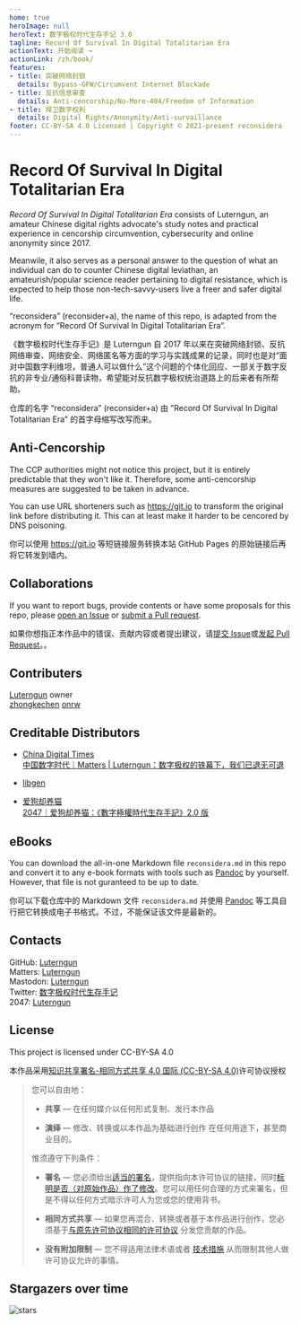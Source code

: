```yaml
---
home: true
heroImage: null
heroText: 数字极权时代生存手记 3.0
tagline: Record Of Survival In Digital Totalitarian Era
actionText: 开始阅读 →
actionLink: /zh/book/
features:
- title: 突破网络封锁
  details: Bypass-GFW/Circumvent Internet Blockade
- title: 反抗信息审查
  details: Anti-cencorship/No-More-404/Freedom of Information
- title: 捍卫数字权利
  details: Digital Rights/Anonymity/Anti-survaillance
footer: CC-BY-SA 4.0 Licensed | Copyright © 2021-present reconsidera
---
```


# Record Of Survival In Digital Totalitarian Era

*Record Of Survival In Digital Totalitarian Era* consists of Luterngun, an amateur Chinese digital rights advocate's study notes and practical experience in cencorship circumvention, cybersecurity and online anonymity since 2017.

Meanwile, it also serves as a personal answer to the question of what an individual can do to counter Chinese digital leviathan, an amateurish/popular science reader pertaining to digital resistance, which is expected to help those non-tech-savvy-users live a freer and safer digital life.  

“reconsidera” (reconsider+a), the name of this repo, is adapted from the acronym for “Record Of Survival In Digital Totalitarian Era”.


《数字极权时代生存手记》是 Luterngun 自 2017 年以来在突破网络封锁、反抗网络审查、网络安全、网络匿名等方面的学习与实践成果的记录，同时也是对“面对中国数字利维坦，普通人可以做什么”这个问题的个体化回应、一部关于数字反抗的非专业/通俗科普读物，希望能对反抗数字极权统治道路上的后来者有所帮助。  

仓库的名字 “reconsidera” (reconsider+a) 由 ”Record Of Survival In Digital Totalitarian Era” 的首字母缩写改写而来。


## Anti-Cencorship

The CCP authorities might not notice this project, but it is entirely predictable that they won't like it.  Therefore, some anti-cencorship measures are suggested to be taken in advance. 

You can use URL shorteners such as https://git.io to transform the original link before distributing it. This  can at least make it harder to be cencored by DNS poisoning.

你可以使用 https://git.io 等短链接服务转换本站 GitHub Pages 的原始链接后再将它转发到墙内。



## Collaborations

If you want to report bugs, provide contents or have some proposals for this repo, please [open an Issue](https://github.com/reconsidera/reconsidera.github.io/issues) or [submit a Pull request](https://github.com/reconsidera/reconsidera.github.io/pulls).  

如果你想指正本作品中的错误、贡献内容或者提出建议，请[提交 Issue](https://github.com/reconsidera/reconsidera.github.io/issues)或[发起 Pull Request](https://github.com/reconsidera/reconsidera.github.io/pulls)。。



## Contributers

[Luterngun](https://github.com/Luterngun) owner  
[zhongkechen](https://github.com/zhongkechen)
[onrw](https://github.com/onrw) 

## Creditable Distributors

- [China Digital Times](https://chinadigitaltimes.net/)   
  [中国数字时代｜Matters | Luterngun：数字极权的铁幕下，我们已退无可退](https://chinadigitaltimes.net/chinese/636353.html)  

- [libgen](https://2047.one/u/2764)

- [爱狗却养猫](https://2047.one/u/3793)  
  [2047｜爱狗却养猫：《數字極權時代生存手記》2.0 版](https://2047.one/t/9898)



## eBooks

You can download the all-in-one Markdown file `reconsidera.md` in this repo and convert it to any e-book formats with tools such as [Pandoc](https://pandoc.org/) by yourself. However, that file is not guranteed to be up to date.

你可以下载仓库中的 Markdown 文件 `reconsidera.md` 并使用 [Pandoc](https://pandoc.org/) 等工具自行把它转换成电子书格式。不过，不能保证该文件是最新的。



## Contacts

GitHub: [Luterngun](https://github.com/Luterngun)  
Matters: [Luterngun](https://matters.news/@Luterngun)  
Mastodon: [Luterngun](https://mastodon.social/@Sidte)  
Twitter: [数字极权时代生存手记](https://twitter.com/Luterngun453)  
2047: [Luterngun](https://2047.one/u/6740)  


## License

This project is licensed under CC-BY-SA 4.0

本作品采用[知识共享署名-相同方式共享 4.0 国际 (CC-BY-SA 4.0)](https://creativecommons.org/licenses/by-sa/4.0/deed.zh)许可协议授权

> 您可以自由地：
>
> - **共享** — 在任何媒介以任何形式复制、发行本作品
>
> - **演绎** — 修改、转换或以本作品为基础进行创作
>   在任何用途下，甚至商业目的。
>
> 惟须遵守下列条件：
>
> - **署名** — 您必须给出[适当的署名](https://creativecommons.org/licenses/by-sa/4.0/deed.zh#)，提供指向本许可协议的链接，同时[标明是否（对原始作品）作了修改](https://creativecommons.org/licenses/by-sa/4.0/deed.zh#)。您可以用任何合理的方式来署名，但是不得以任何方式暗示许可人为您或您的使用背书。
>
> - **相同方式共享** — 如果您再混合、转换或者基于本作品进行创作，您必须基于[与原先许可协议相同的许可协议](https://creativecommons.org/licenses/by-sa/4.0/deed.zh#) 分发您贡献的作品。
>
> - **没有附加限制** — 您不得适用法律术语或者 [技术措施](https://creativecommons.org/licenses/by-sa/4.0/deed.zh#) 从而限制其他人做许可协议允许的事情。



## Stargazers over time

![stars](https://starchart.cc/reconsidera/reconsidera.github.io.svg)
